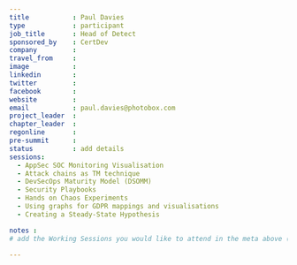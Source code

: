 ```yaml
---
title           : Paul Davies
type            : participant
job_title       : Head of Detect
sponsored_by    : CertDev
company         :
travel_from     :
image           :
linkedin        :
twitter         :
facebook        :
website         :
email           : paul.davies@photobox.com
project_leader  :
chapter_leader  :
regonline       :
pre-summit      :
status          : add details
sessions:
  - AppSec SOC Monitoring Visualisation
  - Attack chains as TM technique
  - DevSecOps Maturity Model (DSOMM)
  - Security Playbooks
  - Hands on Chaos Experiments
  - Using graphs for GDPR mappings and visualisations
  - Creating a Steady-State Hypothesis

notes :
# add the Working Sessions you would like to attend in the meta above (use the session's title) e.g. sessions (one per line): -Security Playbooks Diagrams -Hackathon Daily Sessions

---
```


<!-- put more details about participant here -->
